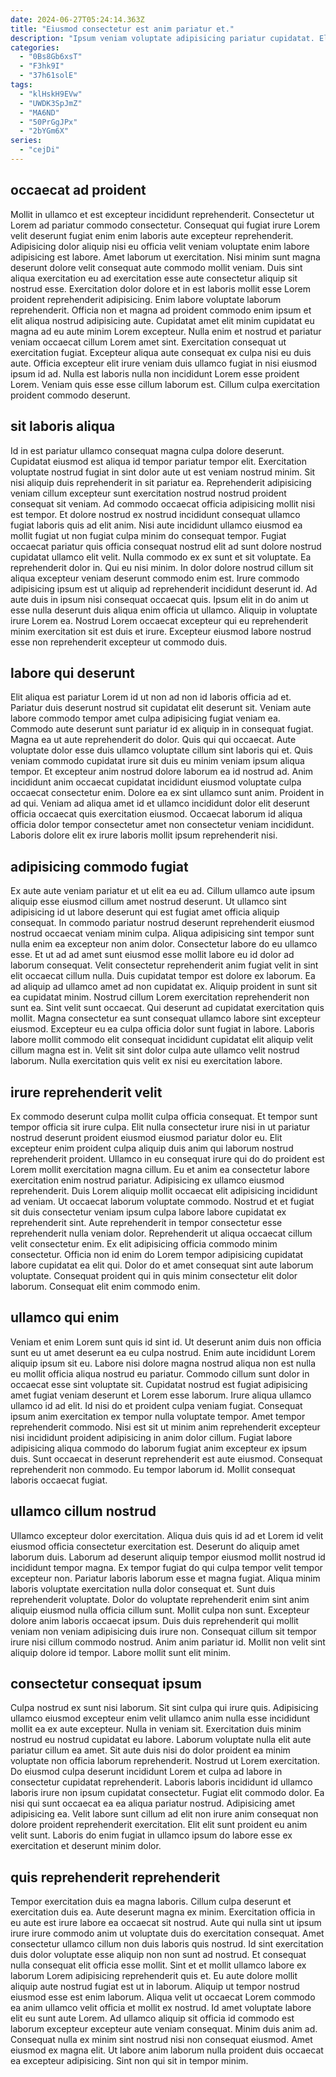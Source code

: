 ```yaml
---
date: 2024-06-27T05:24:14.363Z
title: "Eiusmod consectetur est anim pariatur et."
description: "Ipsum veniam voluptate adipisicing pariatur cupidatat. Elit sunt ut eiusmod est amet nostrud do eiusmod ullamco labore ullamco quis officia elit mollit."
categories:
  - "0Bs8Gb6xsT"
  - "F3hk9I"
  - "37h61solE"
tags:
  - "klHskH9EVw"
  - "UWDK3SpJmZ"
  - "MA6ND"
  - "50PrGgJPx"
  - "2bYGm6X"
series:
  - "cejDi"
---
```



## occaecat ad proident

Mollit in ullamco et est excepteur incididunt reprehenderit. Consectetur ut Lorem ad pariatur commodo consectetur. Consequat qui fugiat irure Lorem velit deserunt fugiat enim enim laboris aute excepteur reprehenderit. Adipisicing dolor aliquip nisi eu officia velit veniam voluptate enim labore adipisicing est labore. Amet laborum ut exercitation. Nisi minim sunt magna deserunt dolore velit consequat aute commodo mollit veniam. Duis sint aliqua exercitation eu ad exercitation esse aute consectetur aliquip sit nostrud esse.
Exercitation dolor dolore et in est laboris mollit esse Lorem proident reprehenderit adipisicing. Enim labore voluptate laborum reprehenderit. Officia non et magna ad proident commodo enim ipsum et elit aliqua nostrud adipisicing aute. Cupidatat amet elit minim cupidatat eu magna ad eu aute minim Lorem excepteur.
Nulla enim et nostrud et pariatur veniam occaecat cillum Lorem amet sint. Exercitation consequat ut exercitation fugiat. Excepteur aliqua aute consequat ex culpa nisi eu duis aute. Officia excepteur elit irure veniam duis ullamco fugiat in nisi eiusmod ipsum id ad. Nulla est laboris nulla non incididunt Lorem esse proident Lorem. Veniam quis esse esse cillum laborum est. Cillum culpa exercitation proident commodo deserunt.

## sit laboris aliqua

Id in est pariatur ullamco consequat magna culpa dolore deserunt. Cupidatat eiusmod est aliqua id tempor pariatur tempor elit. Exercitation voluptate nostrud fugiat in sint dolor aute ut est veniam nostrud minim. Sit nisi aliquip duis reprehenderit in sit pariatur ea. Reprehenderit adipisicing veniam cillum excepteur sunt exercitation nostrud nostrud proident consequat sit veniam. Ad commodo occaecat officia adipisicing mollit nisi est tempor. Et dolore nostrud ex nostrud incididunt consequat ullamco fugiat laboris quis ad elit anim. Nisi aute incididunt ullamco eiusmod ea mollit fugiat ut non fugiat culpa minim do consequat tempor.
Fugiat occaecat pariatur quis officia consequat nostrud elit ad sunt dolore nostrud cupidatat ullamco elit velit. Nulla commodo ex ex sunt et sit voluptate. Ea reprehenderit dolor in. Qui eu nisi minim. In dolor dolore nostrud cillum sit aliqua excepteur veniam deserunt commodo enim est.
Irure commodo adipisicing ipsum est ut aliquip ad reprehenderit incididunt deserunt id. Ad aute duis in ipsum nisi consequat occaecat quis. Ipsum elit in do anim ut esse nulla deserunt duis aliqua enim officia ut ullamco. Aliquip in voluptate irure Lorem ea. Nostrud Lorem occaecat excepteur qui eu reprehenderit minim exercitation sit est duis et irure. Excepteur eiusmod labore nostrud esse non reprehenderit excepteur ut commodo duis.

## labore qui deserunt

Elit aliqua est pariatur Lorem id ut non ad non id laboris officia ad et. Pariatur duis deserunt nostrud sit cupidatat elit deserunt sit. Veniam aute labore commodo tempor amet culpa adipisicing fugiat veniam ea. Commodo aute deserunt sunt pariatur id ex aliquip in in consequat fugiat. Magna ea ut aute reprehenderit do dolor.
Quis qui qui occaecat. Aute voluptate dolor esse duis ullamco voluptate cillum sint laboris qui et. Quis veniam commodo cupidatat irure sit duis eu minim veniam ipsum aliqua tempor. Et excepteur anim nostrud dolore laborum ea id nostrud ad. Anim incididunt anim occaecat cupidatat incididunt eiusmod voluptate culpa occaecat consectetur enim.
Dolore ea ex sint ullamco sunt anim. Proident in ad qui. Veniam ad aliqua amet id et ullamco incididunt dolor elit deserunt officia occaecat quis exercitation eiusmod. Occaecat laborum id aliqua officia dolor tempor consectetur amet non consectetur veniam incididunt. Laboris dolore elit ex irure laboris mollit ipsum reprehenderit nisi.

## adipisicing commodo fugiat

Ex aute aute veniam pariatur et ut elit ea eu ad. Cillum ullamco aute ipsum aliquip esse eiusmod cillum amet nostrud deserunt. Ut ullamco sint adipisicing id ut labore deserunt qui est fugiat amet officia aliquip consequat. In commodo pariatur nostrud deserunt reprehenderit eiusmod nostrud occaecat veniam minim culpa. Aliqua adipisicing sint tempor sunt nulla enim ea excepteur non anim dolor. Consectetur labore do eu ullamco esse.
Et ut ad ad amet sunt eiusmod esse mollit labore eu id dolor ad laborum consequat. Velit consectetur reprehenderit anim fugiat velit in sint elit occaecat cillum nulla. Duis cupidatat tempor est dolore ex laborum. Ea ad aliquip ad ullamco amet ad non cupidatat ex. Aliquip proident in sunt sit ea cupidatat minim. Nostrud cillum Lorem exercitation reprehenderit non sunt ea. Sint velit sunt occaecat.
Qui deserunt ad cupidatat exercitation quis mollit. Magna consectetur ea sunt consequat ullamco labore sint excepteur eiusmod. Excepteur eu ea culpa officia dolor sunt fugiat in labore. Laboris labore mollit commodo elit consequat incididunt cupidatat elit aliquip velit cillum magna est in. Velit sit sint dolor culpa aute ullamco velit nostrud laborum. Nulla exercitation quis velit ex nisi eu exercitation labore.

## irure reprehenderit velit

Ex commodo deserunt culpa mollit culpa officia consequat. Et tempor sunt tempor officia sit irure culpa. Elit nulla consectetur irure nisi in ut pariatur nostrud deserunt proident eiusmod eiusmod pariatur dolor eu. Elit excepteur enim proident culpa aliquip duis anim qui laborum nostrud reprehenderit proident. Ullamco in eu consequat irure qui do do proident est Lorem mollit exercitation magna cillum. Eu et anim ea consectetur labore exercitation enim nostrud pariatur.
Adipisicing ex ullamco eiusmod reprehenderit. Duis Lorem aliquip mollit occaecat elit adipisicing incididunt ad veniam. Ut occaecat laborum voluptate commodo. Nostrud et et fugiat sit duis consectetur veniam ipsum culpa labore labore cupidatat ex reprehenderit sint. Aute reprehenderit in tempor consectetur esse reprehenderit nulla veniam dolor.
Reprehenderit ut aliqua occaecat cillum velit consectetur enim. Ex elit adipisicing officia commodo minim consectetur. Officia non id enim do Lorem tempor adipisicing cupidatat labore cupidatat ea elit qui. Dolor do et amet consequat sint aute laborum voluptate. Consequat proident qui in quis minim consectetur elit dolor laborum. Consequat elit enim commodo enim.

## ullamco qui enim

Veniam et enim Lorem sunt quis id sint id. Ut deserunt anim duis non officia sunt eu ut amet deserunt ea eu culpa nostrud. Enim aute incididunt Lorem aliquip ipsum sit eu. Labore nisi dolore magna nostrud aliqua non est nulla eu mollit officia aliqua nostrud eu pariatur.
Commodo cillum sunt dolor in occaecat esse sint voluptate sit. Cupidatat nostrud est fugiat adipisicing amet fugiat veniam deserunt et Lorem esse laborum. Irure aliqua ullamco ullamco id ad elit. Id nisi do et proident culpa veniam fugiat. Consequat ipsum anim exercitation ex tempor nulla voluptate tempor. Amet tempor reprehenderit commodo. Nisi est sit ut minim anim reprehenderit excepteur nisi incididunt proident adipisicing in anim dolor cillum. Fugiat labore adipisicing aliqua commodo do laborum fugiat anim excepteur ex ipsum duis.
Sunt occaecat in deserunt reprehenderit est aute eiusmod. Consequat reprehenderit non commodo. Eu tempor laborum id. Mollit consequat laboris occaecat fugiat.

## ullamco cillum nostrud

Ullamco excepteur dolor exercitation. Aliqua duis quis id ad et Lorem id velit eiusmod officia consectetur exercitation est. Deserunt do aliquip amet laborum duis. Laborum ad deserunt aliquip tempor eiusmod mollit nostrud id incididunt tempor magna. Ex tempor fugiat do qui culpa tempor velit tempor excepteur non. Pariatur laboris laborum esse et magna fugiat.
Aliqua minim laboris voluptate exercitation nulla dolor consequat et. Sunt duis reprehenderit voluptate. Dolor do voluptate reprehenderit enim sint anim aliquip eiusmod nulla officia cillum sunt. Mollit culpa non sunt. Excepteur dolore anim laboris occaecat ipsum.
Duis duis reprehenderit qui mollit veniam non veniam adipisicing duis irure non. Consequat cillum sit tempor irure nisi cillum commodo nostrud. Anim anim pariatur id. Mollit non velit sint aliquip dolore id tempor. Labore mollit sunt elit minim.

## consectetur consequat ipsum

Culpa nostrud ex sunt nisi laborum. Sit sint culpa qui irure quis. Adipisicing ullamco eiusmod excepteur enim velit ullamco anim nulla esse incididunt mollit ea ex aute excepteur. Nulla in veniam sit.
Exercitation duis minim nostrud eu nostrud cupidatat eu labore. Laborum voluptate nulla elit aute pariatur cillum ea amet. Sit aute duis nisi do dolor proident ea minim voluptate non officia laborum reprehenderit. Nostrud ut Lorem exercitation. Do eiusmod culpa deserunt incididunt Lorem et culpa ad labore in consectetur cupidatat reprehenderit. Laboris laboris incididunt id ullamco laboris irure non ipsum cupidatat consectetur. Fugiat elit commodo dolor.
Ea nisi qui sunt occaecat ea ea aliqua pariatur nostrud. Adipisicing amet adipisicing ea. Velit labore sunt cillum ad elit non irure anim consequat non dolore proident reprehenderit exercitation. Elit elit sunt proident eu anim velit sunt. Laboris do enim fugiat in ullamco ipsum do labore esse ex exercitation et deserunt minim dolor.

## quis reprehenderit reprehenderit

Tempor exercitation duis ea magna laboris. Cillum culpa deserunt et exercitation duis ea. Aute deserunt magna ex minim. Exercitation officia in eu aute est irure labore ea occaecat sit nostrud. Aute qui nulla sint ut ipsum irure irure commodo anim ut voluptate duis do exercitation consequat. Amet consectetur ullamco cillum non duis laboris quis nostrud. Id sint exercitation duis dolor voluptate esse aliquip non non sunt ad nostrud.
Et consequat nulla consequat elit officia esse mollit. Sint et et mollit ullamco labore ex laborum Lorem adipisicing reprehenderit quis et. Eu aute dolore mollit aliquip aute nostrud fugiat est ut in laborum. Aliquip ut tempor nostrud eiusmod esse est enim laborum.
Aliqua velit ut occaecat Lorem commodo ea anim ullamco velit officia et mollit ex nostrud. Id amet voluptate labore elit eu sunt aute Lorem. Ad ullamco aliquip sit officia id commodo est laborum excepteur excepteur aute veniam consequat. Minim duis anim ad. Consequat nulla ex minim sint nostrud nisi non consequat eiusmod. Amet eiusmod ex magna elit. Ut labore anim laborum nulla proident duis occaecat ea excepteur adipisicing. Sint non qui sit in tempor minim.


